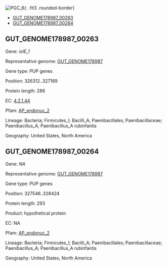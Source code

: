 ![PGC_8](../static/images/Clusters_figure/PGC_8.jpg){: .fit3 .rounded-border}

<ul id="myTab" class="nav nav-tabs">
  <li class="active">
        <a href="#tab1" data-toggle="tab">GUT_GENOME178987_00263</a>
  </li>
<li><a href="#tab2" data-toggle="tab">GUT_GENOME178987_00264</a></li>
</ul>

<div id="myTabContent" class="tab-content">
  <div class="tab-pane fade in active" id="tab1">

<h2 id="GUT_GENOME178987_00263">GUT_GENOME178987_00263</h2>
<p>Gene: <em>iolE_1</em>
<p>Representative genome: <a href="https://www.ebi.ac.uk/metagenomics/genomes/MGYG-HGUT-01525">GUT_GENOME178987</a></p>
<p>Gene type: PUP genes</p>
<p>Position: 326312..327169</p>
<p>Protein length: 286</p>
<p>EC: <a href="https://www.brenda-enzymes.org/enzyme.php?ecno=4.2.1.44">4.2.1.44</a></p>
<p>Pfam: <a href="http://pfam.xfam.org/family/AP_endonuc_2">AP_endonuc_2</a></p>

<p>Lineage: Bacteria; Firmicutes_I; Bacilli_A; Paenibacillales; Paenibacillaceae; Paenibacillus_A; Paenibacillus_A rubinfantis</p>
<p>Geography: United States, North America</p>
  </div>

  <div class="tab-pane fade" id="tab2">

<h2 id="GUT_GENOME178987_00264">GUT_GENOME178987_00264</h2>
<p>Gene: <em>NA</em></p>
<p>Representative genome: <a href="https://www.ebi.ac.uk/metagenomics/genomes/MGYG-HGUT-01525">GUT_GENOME178987</a></p>
<p>Gene type: PUP genes</p>
<p>Position: 327546..328424</p>
<p>Protein length: 293</p>
<p>Product: hypothetical protein</p>
<p>EC: NA</p>
<p>Pfam: <a href="http://pfam.xfam.org/family/AP_endonuc_2">AP_endonuc_2</a></p>

<p>Lineage: Bacteria; Firmicutes_I; Bacilli_A; Paenibacillales; Paenibacillaceae; Paenibacillus_A; Paenibacillus_A rubinfantis</p>
<p>Geography: United States, North America</p>

  </div>
</div>
